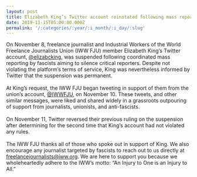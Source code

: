 ```yaml
---
layout: post
title: Elizabeth King’s Twitter account reinstated following mass reporting by fascists
date: 2019-11-15T05:00:00.000Z
permalink: '/:categories/:year/:i_month/:i_day/:slug'
---
```

On November 8, freelance journalist and Industrial Workers of the World Freelance Journalists Union (IWW FJU) member Elizabeth King’s Twitter account, [@elizabcking](https://twitter.com/elizabcking), was suspended following coordinated mass reporting by fascists aiming to silence critical reporters. Despite not violating the platform’s terms of service, King was nevertheless informed by Twitter that the suspension was permanent.<br><br>
At King’s request, the IWW FJU began tweeting in support of them from the union’s account, [@IWWFJU](https://twitter.com/IWWFJU), on November 10. These tweets, and other similar messages, were liked and shared widely in a grassroots outpouring of support from journalists, unionists, and anti-fascists.<br><br>
On November 11, Twitter reversed their previous ruling on the suspension after determining for the second time that King’s account had not violated any rules.<br><br>
The IWW FJU thanks all of those who spoke out in support of King. We also encourage any journalist targeted by fascists to reach out to us directly at [freelancejournalists@iww.org](mailto:freelancejournalists@iww.org). We are here to support you because we wholeheartedly adhere to the IWW’s motto: “An Injury to One is an Injury to All.”
